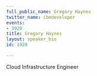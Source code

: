```yaml
---
full_public_name: Gregory Haynes
twitter_name: ibmdeveloper
events:
- 3920
title: Gregory Haynes
layout: speaker_bio
id: 1928

---
```

Cloud Infrastructure Engineer